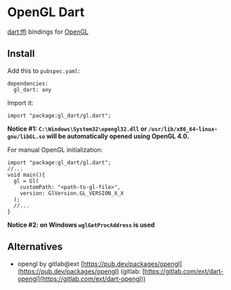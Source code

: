 # OpenGL Dart

[dart:ffi](https://dart.dev/guides/libraries/c-interop) bindings for [OpenGL](https://opengl.org/)

## Install

Add this to `pubspec.yaml`:

```
dependencies:
  gl_dart: any
```

Import it:

```
import "package:gl_dart/gl.dart";
```

__Notice #1: `C:\Windows\System32\opengl32.dll` or `/usr/lib/x86_64-linux-gnu/libGL.so` will be automatically opened using OpenGL 4.0.__

For manual OpenGL initialization:

```
import "package:gl_dart/gl.dart";
//...
void main(){
  gl = Gl(
    customPath: "<path-to-gl-file>",
    version: GlVersion.GL_VERSION_X_X
  );
  //...
}
```

__Notice #2: on Windows `wglGetProcAddress` is used__

## Alternatives

* opengl by gitlab@ext [https://pub.dev/packages/opengl](https://pub.dev/packages/opengl) (gitlab: [https://gitlab.com/ext/dart-opengl](https://gitlab.com/ext/dart-opengl))
